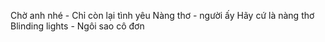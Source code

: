 Chờ anh nhé - Chỉ còn lại tình yêu
Nàng thơ - người ấy
Hãy cứ là nàng thơ
Blinding lights - Ngôi sao cô đơn